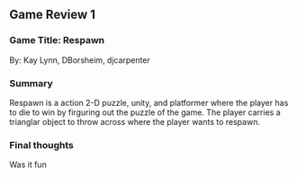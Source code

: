 ## Game Review 1

### Game Title: Respawn
By: Kay Lynn, DBorsheim, djcarpenter

### Summary
Respawn is a action 2-D puzzle, unity, and platformer where the player has to die to win by firguring out the puzzle of the game. The player carries a trianglar object to throw across where the player wants to respawn.   

### Final thoughts

Was it fun
